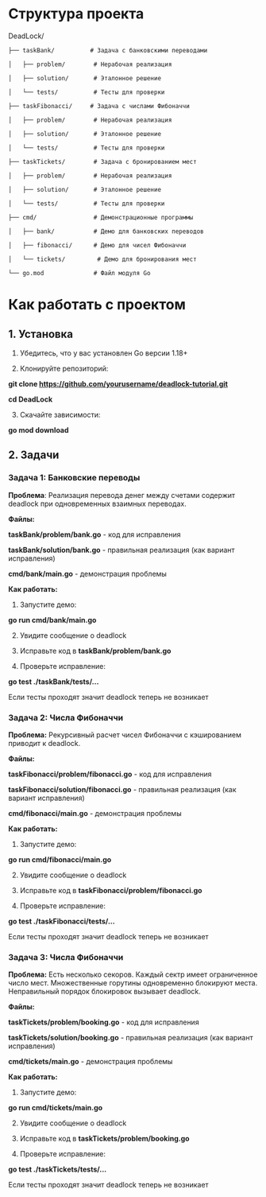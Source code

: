 # Структура проекта

DeadLock/

    ├── taskBank/          # Задача с банковскими переводами

    │   ├── problem/        # Нерабочая реализация

    │   ├── solution/       # Эталонное решение

    │   └── tests/          # Тесты для проверки

    ├── taskFibonacci/     # Задача с числами Фибоначчи

    │   ├── problem/        # Нерабочая реализация

    │   ├── solution/       # Эталонное решение

    │   └── tests/          # Тесты для проверки

    ├── taskTickets/        # Задача с бронированием мест

    │   ├── problem/        # Нерабочая реализация

    │   ├── solution/       # Эталонное решение

    │   └── tests/          # Тесты для проверки

    ├── cmd/                # Демонстрационные программы

    │   ├── bank/           # Демо для банковских переводов

    │   ├── fibonacci/      # Демо для чисел Фибоначчи

    │   └── tickets/         # Демо для бронирования мест

    └── go.mod              # Файл модуля Go
    
# Как работать с проектом
## 1. Установка
  1. Убедитесь, что у вас установлен Go версии 1.18+

  2. Клонируйте репозиторий:

**git clone https://github.com/yourusername/deadlock-tutorial.git**

**cd DeadLock**

  3. Скачайте зависимости:

**go mod download**
## 2. Задачи

### Задача 1: Банковские переводы
**Проблема**: Реализация перевода денег между счетами содержит deadlock при одновременных взаимных переводах.

**Файлы:**

**taskBank/problem/bank.go** - код для исправления

**taskBank/solution/bank.go** - правильная реализация (как вариант исправления)

**cmd/bank/main.go** - демонстрация проблемы

**Как работать:**

  1. Запустите демо:

**go run cmd/bank/main.go**

  2. Увидите сообщение о deadlock

  3. Исправьте код в **taskBank/problem/bank.go**

  4. Проверьте исправление:

**go test ./taskBank/tests/...**

Если тесты проходят значит deadlock теперь не возникает

### Задача 2: Числа Фибоначчи
**Проблема:** Рекурсивный расчет чисел Фибоначчи с кэшированием приводит к deadlock.

**Файлы:**

**taskFibonacci/problem/fibonacci.go** - код для исправления

**taskFibonacci/solution/fibonacci.go** - правильная реализация (как вариант исправления)

**cmd/fibonacci/main.go** - демонстрация проблемы

**Как работать:**

  1. Запустите демо:

**go run cmd/fibonacci/main.go**

 2. Увидите сообщение о deadlock

 3. Исправьте код в **taskFibonacci/problem/fibonacci.go**

 4. Проверьте исправление:

**go test ./taskFibonacci/tests/...**

Если тесты проходят значит deadlock теперь не возникает

### Задача 3: Числа Фибоначчи
**Проблема:** Есть несколько секоров. Каждый сектр имеет ограниченное число мест. Множественные горутины одновременно блокируют места. Неправильный порядок блокировок вызывает deadlock.

**Файлы:**

**taskTickets/problem/booking.go** - код для исправления

**taskTickets/solution/booking.go** - правильная реализация (как вариант исправления)

**cmd/tickets/main.go** - демонстрация проблемы

**Как работать:**

  1. Запустите демо:

**go run cmd/tickets/main.go**

 2. Увидите сообщение о deadlock

 3. Исправьте код в **taskTickets/problem/booking.go**

 4. Проверьте исправление:

**go test ./taskTickets/tests/...**

Если тесты проходят значит deadlock теперь не возникает

